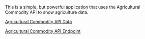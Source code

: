 This is a simple, but powerful application that uses the Agricultural Commodity API to show agriculture data.

[Agricultural Commodity API Data](https://data.ct.gov/Environment-and-Natural-Resources/Agricultural-Commoditites-Grown-By-Farmer/hma6-9xbg)

[Agricultural Commodity API Endpoint](https://data.ct.gov/resource/y6p2-px98.json)
